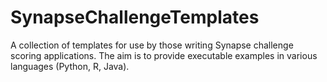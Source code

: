 SynapseChallengeTemplates
=========================

A collection of templates for use by those writing Synapse challenge scoring applications.   The aim is to provide executable examples in various languages (Python, R, Java).
